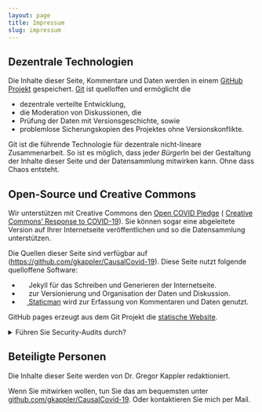```yaml
---
layout: page
title: Impressum
slug: impressum
---
```




## Dezentrale Technologien
Die Inhalte dieser Seite, Kommentare und Daten werden in einem [GitHub Projekt](https://github.com/gkappler/CausalCovid-19) gespeichert.
[Git](https://de.wikipedia.org/wiki/Git) ist quelloffen und ermöglicht die 
- dezentrale verteilte Entwicklung, 
- die Moderation von Diskussionen, die
- Prüfung der Daten mit Versionsgeschichte, sowie 
- problemlose Sicherungskopien des Projektes ohne Versionskonflikte.

Git ist die führende Technologie für dezentrale nicht-lineare Zusammenarbeit.
So ist es möglich, dass jede*r Bürger*In bei der Gestaltung der Inhalte dieser Seite und der Datensammlung mitwirken kann.
Ohne dass Chaos entsteht.

## Open-Source und Creative Commons
Wir unterstützen mit Creative Commons den [Open COVID Pledge](https://opencovidpledge.org/) (
[Creative Commons’ Response to COVID-19](https://creativecommons.org/creative-commons-response-to-covid-19/)).
Sie können sogar eine abgeleitete Version auf Ihrer Internetseite veröffentlichen und so die Datensammlung unterstützen.

Die Quellen dieser Seite sind verfügbar auf (https://github.com/gkappler/CausalCovid-19).
Diese Seite nutzt folgende quelloffene Software:
- [<img src="https://github.com/jekyll/brand/blob/master/jekyll-logo-black-red-solid.png?raw=true" style="height: 1em;">](https://jekyllrb.com/) Jekyll für das Schreiben und Generieren der Internetseite.
- [<img src="https://git-scm.com/images/logo@2x.png" style="height: 1em;">](https://git-scm.com/) zur Versionierung und Organisation der Daten und Diskussion. 
- [<img src="https://github.com/eduardoboucas/staticman/blob/master/logo.png?raw=true" style="height: 1em;"> Staticman](https://staticman.net/) wird zur Erfassung von Kommentaren und Daten genutzt. 

GitHub pages erzeugt aus dem Git Projekt die [statische Website](https://gkappler.github.io/CausalCovid-19). 


<details><summary markdown="span">Führen Sie Security-Audits durch?</summary>
- Bitte begutachten Sie die Software, und helfen Sie mit Lösungsvorschlägen bei Mängeln!
- Wie kann unser Vorschlag verbessert werden, um alle datenschutzrechtlichen Vorgaben zu erfüllen und Bedenken zu berücksichtigen?
- Könnte durch Recaptcha und verwendete google APIs bei der Datenübertragung deanonymisiert werden?
<div markdown="0">
	{% include comment_form.html subject="legal" %}
</div>
</details>


## Beteiligte Personen
Die Inhalte dieser Seite werden von Dr. Gregor Kappler redaktioniert.

Wenn Sie mitwirken wollen, tun Sie das am bequemsten unter [github.com/gkappler/CausalCovid-19](https://github.com/gkappler/CausalCovid-19).
Oder kontaktieren Sie mich per Mail.

